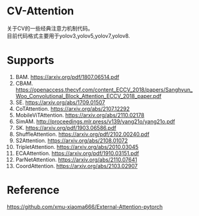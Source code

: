 # CV-Attention
关于CV的一些经典注意力机制代码。  
目前代码格式主要用于yolov3,yolov5,yolov7,yolov8.

# Supports
1. BAM. https://arxiv.org/pdf/1807.06514.pdf
2. CBAM. https://openaccess.thecvf.com/content_ECCV_2018/papers/Sanghyun_Woo_Convolutional_Block_Attention_ECCV_2018_paper.pdf
3. SE. https://arxiv.org/abs/1709.01507
4. CoTAttention. https://arxiv.org/abs/2107.12292
5. MobileViTAttention. https://arxiv.org/abs/2110.02178
6. SimAM. http://proceedings.mlr.press/v139/yang21o/yang21o.pdf
7. SK. https://arxiv.org/pdf/1903.06586.pdf
8. ShuffleAttention. https://arxiv.org/pdf/2102.00240.pdf
9. S2Attention. https://arxiv.org/abs/2108.01072
10. TripletAttention. https://arxiv.org/abs/2010.03045
11. ECAAttention. https://arxiv.org/pdf/1910.03151.pdf
12. ParNetAttention. https://arxiv.org/abs/2110.07641
13. CoordAttention. https://arxiv.org/abs/2103.02907

# Reference
https://github.com/xmu-xiaoma666/External-Attention-pytorch